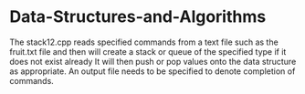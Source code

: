 # Data-Structures-and-Algorithms

The stack12.cpp reads specified commands from a text file such as the fruit.txt file and 
then will create a stack or queue of the specified type if it does not exist already 
It will then push or pop values onto the data structure as appropriate.
An output file needs to be specified to denote completion of commands.
